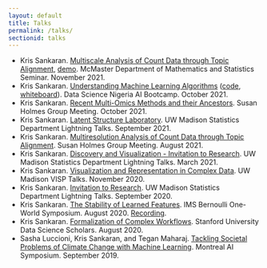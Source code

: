 ```yaml
---
layout: default
title: Talks
permalink: /talks/
sectionid: talks
---
```


* Kris Sankaran. [Multiscale Analysis of Count Data through Topic Alignment](https://drive.google.com/file/d/1vcs_aLp6gZFixenGscrj6C5koEltxvGa/view?usp=sharing), [demo](https://www.google.com/url?sa=D&q=https://tinyurl.com/59k67sde&ust=1636123920000000&usg=AOvVaw1v1mjUJaAjkL7UkN9yofrG&hl=fr-CA). McMaster Department of Mathematics and Statistics Seminar. November 2021.
* Kris Sankaran. [Understanding Machine Learning Algorithms](https://drive.google.com/file/d/1bgYQb8z1iCjHyOG1gVWeJJCSPdssndVP/view?usp=sharing) ([code](https://github.com/krisrs1128/talks/blob/master/2021/20211028/20211028.Rmd), [whiteboard](https://jamboard.google.com/d/1lri1UQo8qmgNFgr4i3hfgWYZWk-mk7-WuePW3lmU6X4/edit?usp=sharing)). Data Science Nigeria AI Bootcamp. October 2021.
* Kris Sankaran. [Recent Multi-Omics Methods and their Ancestors](https://drive.google.com/file/d/1L2crRIcdbql__XZdJuiRXkAKsvwrIZLO/view?usp=sharing). Susan Holmes Group Meeting. October 2021.
* Kris Sankaran. [Latent Structure Laboratory](https://drive.google.com/file/d/1xwYyGc1bx7W-F5QyQlB3OJZT7MVTpdYd/view?usp=sharing). UW Madison Statistics Department Lightning Talks. September 2021.
* Kris Sankaran. [Multiresolution Analysis of Count Data through Topic Alignment](https://drive.google.com/file/d/1VcXF0fAK2IlA3yXeqnJ_1CGC6BP4zPqp/view?usp=sharing). Susan Holmes Group Meeting. August 2021.
* Kris Sankaran. [Discovery and Visualization - Invitation to Research](https://drive.google.com/drive/folders/16P8ZeKM1IEZFgCHgSxakUymamMZkNkTl). UW Madison Statistics Department Lightning Talks. March 2021.
* Kris Sankaran. [Visualization and Representation in Complex Data](https://drive.google.com/file/d/1ir71L-TSgFscfcDZ9VOeSWDRcOpHRf70/view?usp=sharing). UW Madison VISP Talks. November 2020.
* Kris Sankaran. [Invitation to Research](https://docs.google.com/presentation/d/1da1j5_jBzIJhCMO8BhHvNVJSGtrjRWHA/edit). UW Madison Statistics Department Lightning Talks. September 2020.
* Kris Sankaran. [The Stability of Learned Features](https://drive.google.com/file/d/1MR7z8Y0gMyLVdOMKUu3CNpKYDNbVKiuj/view?usp=sharing). IMS Bernoulli One-World Symposium. August 2020. [Recording](https://www.youtube.com/watch?v=0W84gxCm83A).
* Kris Sankaran. [Formalization of Complex Workflows](https://drive.google.com/file/d/1mSRbA96aTuiIHSUmgfZKV788seF3X7p_/view?usp=sharing). Stanford University Data Science Scholars. August 2020.
* Sasha Luccioni, Kris Sankaran, and Tegan Maharaj. [Tackling Societal Problems of Climate Change with Machine Learning](https://drive.google.com/file/d/1wqf-nrvfQEODwfsK-q9TOsq2gPhZZqHk/view?usp=sharing). Montreal AI Symposium. September 2019.
